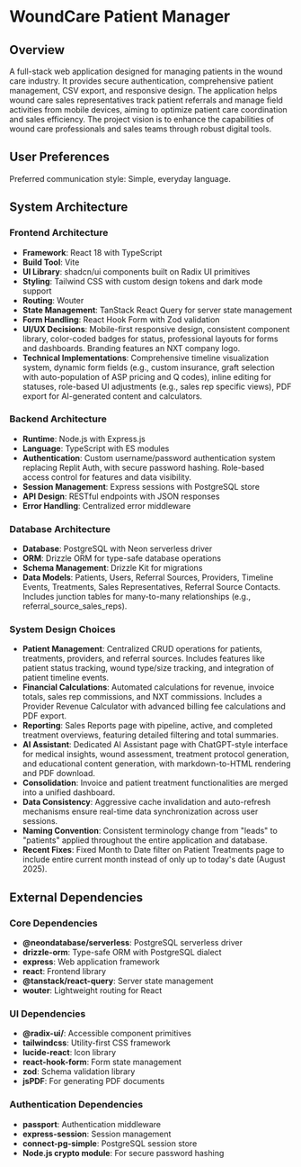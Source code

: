 # WoundCare Patient Manager

## Overview

A full-stack web application designed for managing patients in the wound care industry. It provides secure authentication, comprehensive patient management, CSV export, and responsive design. The application helps wound care sales representatives track patient referrals and manage field activities from mobile devices, aiming to optimize patient care coordination and sales efficiency. The project vision is to enhance the capabilities of wound care professionals and sales teams through robust digital tools.

## User Preferences

Preferred communication style: Simple, everyday language.

## System Architecture

### Frontend Architecture
- **Framework**: React 18 with TypeScript
- **Build Tool**: Vite
- **UI Library**: shadcn/ui components built on Radix UI primitives
- **Styling**: Tailwind CSS with custom design tokens and dark mode support
- **Routing**: Wouter
- **State Management**: TanStack React Query for server state management
- **Form Handling**: React Hook Form with Zod validation
- **UI/UX Decisions**: Mobile-first responsive design, consistent component library, color-coded badges for status, professional layouts for forms and dashboards. Branding features an NXT company logo.
- **Technical Implementations**: Comprehensive timeline visualization system, dynamic form fields (e.g., custom insurance, graft selection with auto-population of ASP pricing and Q codes), inline editing for statuses, role-based UI adjustments (e.g., sales rep specific views), PDF export for AI-generated content and calculators.

### Backend Architecture
- **Runtime**: Node.js with Express.js
- **Language**: TypeScript with ES modules
- **Authentication**: Custom username/password authentication system replacing Replit Auth, with secure password hashing. Role-based access control for features and data visibility.
- **Session Management**: Express sessions with PostgreSQL store
- **API Design**: RESTful endpoints with JSON responses
- **Error Handling**: Centralized error middleware

### Database Architecture
- **Database**: PostgreSQL with Neon serverless driver
- **ORM**: Drizzle ORM for type-safe database operations
- **Schema Management**: Drizzle Kit for migrations
- **Data Models**: Patients, Users, Referral Sources, Providers, Timeline Events, Treatments, Sales Representatives, Referral Source Contacts. Includes junction tables for many-to-many relationships (e.g., referral_source_sales_reps).

### System Design Choices
- **Patient Management**: Centralized CRUD operations for patients, treatments, providers, and referral sources. Includes features like patient status tracking, wound type/size tracking, and integration of patient timeline events.
- **Financial Calculations**: Automated calculations for revenue, invoice totals, sales rep commissions, and NXT commissions. Includes a Provider Revenue Calculator with advanced billing fee calculations and PDF export.
- **Reporting**: Sales Reports page with pipeline, active, and completed treatment overviews, featuring detailed filtering and total summaries.
- **AI Assistant**: Dedicated AI Assistant page with ChatGPT-style interface for medical insights, wound assessment, treatment protocol generation, and educational content generation, with markdown-to-HTML rendering and PDF download.
- **Consolidation**: Invoice and patient treatment functionalities are merged into a unified dashboard.
- **Data Consistency**: Aggressive cache invalidation and auto-refresh mechanisms ensure real-time data synchronization across user sessions.
- **Naming Convention**: Consistent terminology change from "leads" to "patients" applied throughout the entire application and database.
- **Recent Fixes**: Fixed Month to Date filter on Patient Treatments page to include entire current month instead of only up to today's date (August 2025).

## External Dependencies

### Core Dependencies
- **@neondatabase/serverless**: PostgreSQL serverless driver
- **drizzle-orm**: Type-safe ORM with PostgreSQL dialect
- **express**: Web application framework
- **react**: Frontend library
- **@tanstack/react-query**: Server state management
- **wouter**: Lightweight routing for React

### UI Dependencies
- **@radix-ui/**: Accessible component primitives
- **tailwindcss**: Utility-first CSS framework
- **lucide-react**: Icon library
- **react-hook-form**: Form state management
- **zod**: Schema validation library
- **jsPDF**: For generating PDF documents

### Authentication Dependencies
- **passport**: Authentication middleware
- **express-session**: Session management
- **connect-pg-simple**: PostgreSQL session store
- **Node.js crypto module**: For secure password hashing